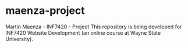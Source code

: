 # maenza-project
Martin Maenza - INF7420 - Project
This repository is being developed for INF7420 Website Development (an online course at Wayne State University).
